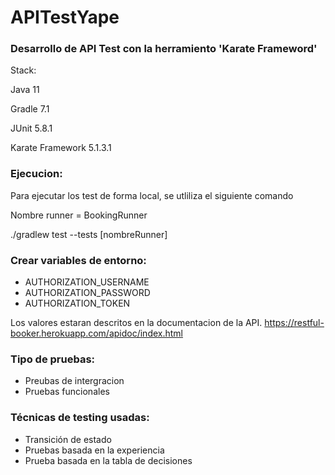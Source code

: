 # APITestYape

### Desarrollo de API Test con la herramiento 'Karate Frameword'

Stack:

Java 11  

Gradle 7.1  

JUnit 5.8.1  

Karate Framework 5.1.3.1  


### Ejecucion:

Para ejecutar los test de forma local, se utliliza el siguiente comando

Nombre runner = BookingRunner

./gradlew test --tests [nombreRunner]


### Crear variables de entorno:

* AUTHORIZATION_USERNAME
* AUTHORIZATION_PASSWORD
* AUTHORIZATION_TOKEN

Los valores estaran descritos en la documentacion de la API. https://restful-booker.herokuapp.com/apidoc/index.html


### Tipo de pruebas:

- Preubas de intergracion
- Pruebas funcionales

### Técnicas de testing usadas:

- Transición de estado
- Pruebas basada en la experiencia
- Prueba basada en la tabla de decisiones
